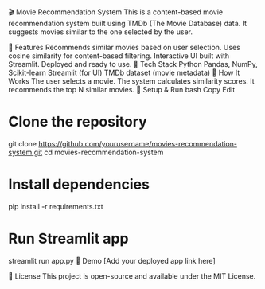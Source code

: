 🎬 Movie Recommendation System
This is a content-based movie recommendation system built using TMDb (The Movie Database) data. It suggests movies similar to the one selected by the user.

🚀 Features
Recommends similar movies based on user selection.
Uses cosine similarity for content-based filtering.
Interactive UI built with Streamlit.
Deployed and ready to use.
📌 Tech Stack
Python
Pandas, NumPy, Scikit-learn
Streamlit (for UI)
TMDb dataset (movie metadata)
🎥 How It Works
The user selects a movie.
The system calculates similarity scores.
It recommends the top N similar movies.
📂 Setup & Run
bash
Copy
Edit
# Clone the repository
git clone https://github.com/yourusername/movies-recommendation-system.git
cd movies-recommendation-system

# Install dependencies
pip install -r requirements.txt

# Run Streamlit app
streamlit run app.py
🌟 Demo
[Add your deployed app link here]

📜 License
This project is open-source and available under the MIT License.
